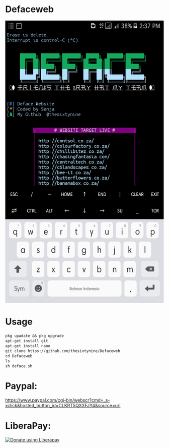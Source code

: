 # Defaceweb
![](./images/Screenshoot.png)
# Usage
```
pkg upadate && pkg upgrade
apt-get install git
apt-get install nano
git clone https://github.com/thesixtynine/Defaceweb
cd Defaceweb
ls
sh deface.sh
```
# Paypal:
https://www.paypal.com/cgi-bin/webscr?cmd=_s-xclick&hosted_button_id=CLKRT5QXXFJY4&source=url
# LiberaPay:
<noscript><a href="https://liberapay.com/thesixtynine/donate"><img alt="Donate using Liberapay" src="https://liberapay.com/assets/widgets/donate.svg"></a></noscript>
